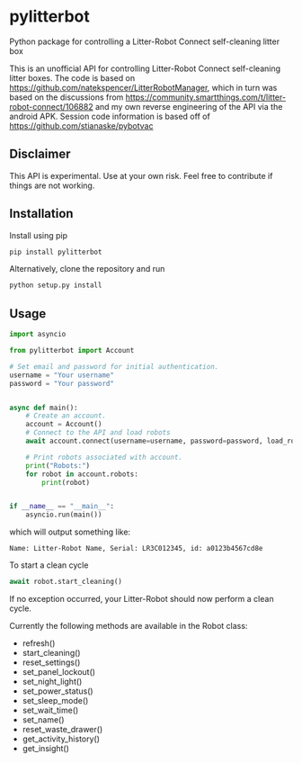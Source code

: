 # pylitterbot

Python package for controlling a Litter-Robot Connect self-cleaning litter box

This is an unofficial API for controlling Litter-Robot Connect self-cleaning litter boxes.
The code is based on https://github.com/natekspencer/LitterRobotManager, which in turn was
based on the discussions from https://community.smartthings.com/t/litter-robot-connect/106882
and my own reverse engineering of the API via the android APK.
Session code information is based off of https://github.com/stianaske/pybotvac

## Disclaimer

This API is experimental. Use at your own risk. Feel free to contribute if things are not working.

## Installation

Install using pip

```bash
pip install pylitterbot
```

Alternatively, clone the repository and run

```bash
python setup.py install
```

## Usage

```python
import asyncio

from pylitterbot import Account

# Set email and password for initial authentication.
username = "Your username"
password = "Your password"


async def main():
    # Create an account.
    account = Account()
    # Connect to the API and load robots
    await account.connect(username=username, password=password, load_robots=True)

    # Print robots associated with account.
    print("Robots:")
    for robot in account.robots:
        print(robot)


if __name__ == "__main__":
    asyncio.run(main())
```

which will output something like:

```
Name: Litter-Robot Name, Serial: LR3C012345, id: a0123b4567cd8e
```

To start a clean cycle

```python
await robot.start_cleaning()
```

If no exception occurred, your Litter-Robot should now perform a clean cycle.

Currently the following methods are available in the Robot class:

- refresh()
- start_cleaning()
- reset_settings()
- set_panel_lockout()
- set_night_light()
- set_power_status()
- set_sleep_mode()
- set_wait_time()
- set_name()
- reset_waste_drawer()
- get_activity_history()
- get_insight()
